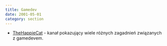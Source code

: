 ```yaml
---
title: Gamedev
date: 2001-05-01
category: section
---
```


*   [TheHappieCat](https://www.youtube.com/user/TheHappieCat) - kanał pokazujący wiele różnych zagadnień związanych z gamedevem.
